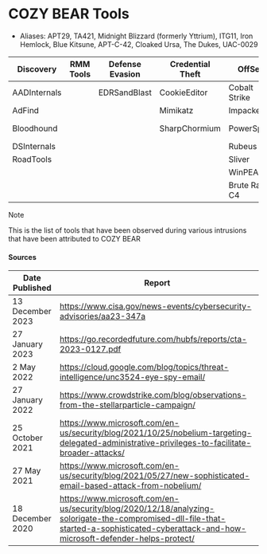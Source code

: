 # COZY BEAR Tools
- Aliases: APT29, TA421, Midnight Blizzard (formerly Yttrium), ITG11, Iron Hemlock, Blue Kitsune, APT-C-42, Cloaked Ursa, The Dukes, UAC-0029		

| Discovery | RMM Tools | Defense Evasion | Credential Theft | OffSec | Networking | LOLBAS | Exfiltration |
|---|---|---|---|---|---|---|---|
| AADInternals | | EDRSandBlast | CookieEditor | Cobalt Strike | Dropbear | PsExec | Dropbox |
| AdFind | | | Mimikatz | Impacket | ReGeorg | WMIC | Firebase |
| Bloodhound | | | SharpChormium | PowerSploit | Rosockstun | | Google Drive |
| DSInternals | | | | Rubeus | | | Notion |
| RoadTools | | | | Sliver | | | OneDrive |
| | | | | WinPEAS | | | Trello |
| | | | | Brute Ratel C4 | | | |

> [!NOTE]
> This is the list of tools that have been observed during various intrusions that have been attributed to COZY BEAR

#### Sources
| Date Published | Report |
|---|---|
| 13 December 2023 | https://www.cisa.gov/news-events/cybersecurity-advisories/aa23-347a | 
| 27 January 2023 | https://go.recordedfuture.com/hubfs/reports/cta-2023-0127.pdf |
| 2 May 2022 | https://cloud.google.com/blog/topics/threat-intelligence/unc3524-eye-spy-email/ |
| 27 January 2022 | https://www.crowdstrike.com/blog/observations-from-the-stellarparticle-campaign/ | 
| 25 October 2021 | https://www.microsoft.com/en-us/security/blog/2021/10/25/nobelium-targeting-delegated-administrative-privileges-to-facilitate-broader-attacks/ |
| 27 May 2021 | https://www.microsoft.com/en-us/security/blog/2021/05/27/new-sophisticated-email-based-attack-from-nobelium/ |
| 18 December 2020 | https://www.microsoft.com/en-us/security/blog/2020/12/18/analyzing-solorigate-the-compromised-dll-file-that-started-a-sophisticated-cyberattack-and-how-microsoft-defender-helps-protect/ |
